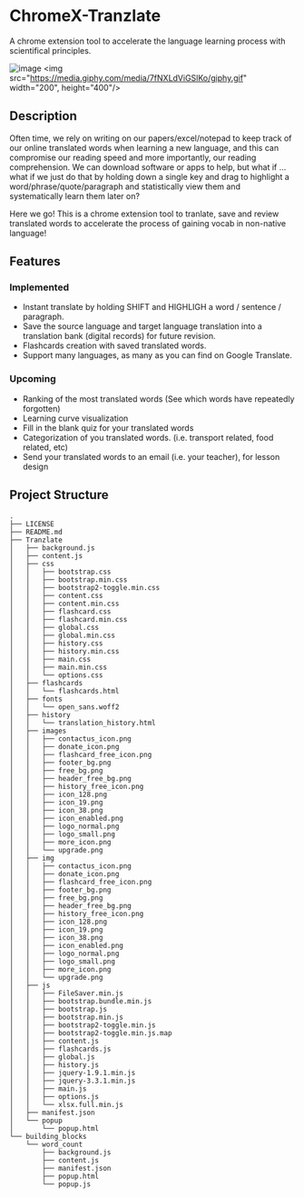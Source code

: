 # ChromeX-Tranzlate
A chrome extension tool to accelerate the language learning process with scientifical principles.

![image](https://media.giphy.com/media/7fNXLdViGSlKo/giphy.gif)
<img src="https://media.giphy.com/media/7fNXLdViGSlKo/giphy.gif" width="200", height="400"/>

## Description
Often time, we rely on writing on our papers/excel/notepad to keep track of our online translated words when learning a new language, and this can compromise our reading speed and more importantly, our reading comprehension. We can download software or apps to help, but what if ... what if we just do that by holding down a single key and drag to highlight a word/phrase/quote/paragraph and statistically view them and systematically learn them later on? 

Here we go! This is a chrome extension tool to tranlate, save and review translated words to accelerate the process of gaining vocab in non-native language!

## Features
### Implemented
- Instant translate by holding SHIFT and HIGHLIGH a word / sentence / paragraph.
- Save the source language and target language translation into a translation bank (digital records) for future revision.
- Flashcards creation with saved translated words.
- Support many languages, as many as you can find on Google Translate. 

### Upcoming
- Ranking of the most translated words (See which words have repeatedly forgotten)
- Learning curve visualization
- Fill in the blank quiz for your translated words
- Categorization of you translated words. (i.e. transport related, food related, etc)
- Send your translated words to an email (i.e. your teacher), for lesson design

## Project Structure
```
.
├── LICENSE
├── README.md
├── Tranzlate
│   ├── background.js
│   ├── content.js
│   ├── css
│   │   ├── bootstrap.css
│   │   ├── bootstrap.min.css
│   │   ├── bootstrap2-toggle.min.css
│   │   ├── content.css
│   │   ├── content.min.css
│   │   ├── flashcard.css
│   │   ├── flashcard.min.css
│   │   ├── global.css
│   │   ├── global.min.css
│   │   ├── history.css
│   │   ├── history.min.css
│   │   ├── main.css
│   │   ├── main.min.css
│   │   └── options.css
│   ├── flashcards
│   │   └── flashcards.html
│   ├── fonts
│   │   └── open_sans.woff2
│   ├── history
│   │   └── translation_history.html
│   ├── images
│   │   ├── contactus_icon.png
│   │   ├── donate_icon.png
│   │   ├── flashcard_free_icon.png
│   │   ├── footer_bg.png
│   │   ├── free_bg.png
│   │   ├── header_free_bg.png
│   │   ├── history_free_icon.png
│   │   ├── icon_128.png
│   │   ├── icon_19.png
│   │   ├── icon_38.png
│   │   ├── icon_enabled.png
│   │   ├── logo_normal.png
│   │   ├── logo_small.png
│   │   ├── more_icon.png
│   │   └── upgrade.png
│   ├── img
│   │   ├── contactus_icon.png
│   │   ├── donate_icon.png
│   │   ├── flashcard_free_icon.png
│   │   ├── footer_bg.png
│   │   ├── free_bg.png
│   │   ├── header_free_bg.png
│   │   ├── history_free_icon.png
│   │   ├── icon_128.png
│   │   ├── icon_19.png
│   │   ├── icon_38.png
│   │   ├── icon_enabled.png
│   │   ├── logo_normal.png
│   │   ├── logo_small.png
│   │   ├── more_icon.png
│   │   └── upgrade.png
│   ├── js
│   │   ├── FileSaver.min.js
│   │   ├── bootstrap.bundle.min.js
│   │   ├── bootstrap.js
│   │   ├── bootstrap.min.js
│   │   ├── bootstrap2-toggle.min.js
│   │   ├── bootstrap2-toggle.min.js.map
│   │   ├── content.js
│   │   ├── flashcards.js
│   │   ├── global.js
│   │   ├── history.js
│   │   ├── jquery-1.9.1.min.js
│   │   ├── jquery-3.3.1.min.js
│   │   ├── main.js
│   │   ├── options.js
│   │   └── xlsx.full.min.js
│   ├── manifest.json
│   └── popup
│       └── popup.html
└── building_blocks
    └── word_count
        ├── background.js
        ├── content.js
        ├── manifest.json
        ├── popup.html
        └── popup.js
```
